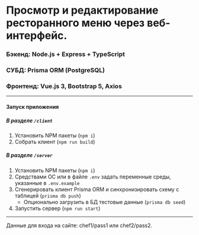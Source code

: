 # Просмотр и редактирование ресторанного меню через веб-интерфейс.

### Бэкенд: Node.js + Express + TypeScript
### СУБД: Prisma ORM (PostgreSQL)
### Фронтенд: Vue.js 3, Bootstrap 5, Axios

---

#### Запуск приложения

##### В разделе `/client`
1. Установить NPM пакеты (`npm i`)
2. Собрать клиент (`npm run build`)

##### В разделе `/server`
1. Установить NPM пакеты (`npm i`)
2. Cредствами ОС или в файле `.env` задать переменные среды, указанные в `.env.example`
3. Сгенерировать клиент Prisma ORM и синхронизировать схему с таблицей (`prisma db push`)
    - Опционально загрузить в БД тестовые данные (`prisma db seed`)
4. Запустить сервер (`npm run start`)

---

Данные для входа на сайте: chef1/pass1 или chef2/pass2.